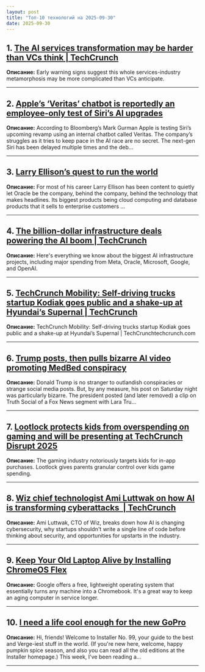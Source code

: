 ```yaml
---
layout: post
title: "Топ-10 технологий на 2025-09-30"
date: 2025-09-30
---
```


## 1. [The AI services transformation may be harder than VCs think | TechCrunch](https://techcrunch.com/2025/09/28/the-ai-services-transformation-may-be-harder-than-vcs-think/)

**Описание:** Early warning signs suggest this whole services-industry metamorphosis may be more complicated than VCs anticipate.

---

## 2. [Apple’s ‘Veritas’ chatbot is reportedly an employee-only test of Siri’s AI upgrades](https://www.theverge.com/news/787046/apples-veritas-siri-ai-chatbot)

**Описание:** According to Bloomberg’s Mark Gurman Apple is testing Siri’s upcoming revamp using an internal chatbot called Veritas. The company’s struggles as it tries to keep pace in the AI race are no secret. The next-gen Siri has been delayed multiple times and the deb…

---

## 3. [Larry Ellison’s quest to run the world](https://www.theverge.com/tech/787051/larry-ellison-tiktok-quest-to-run-the-world)

**Описание:** For most of his career Larry Ellison has been content to quietly let Oracle be the company, behind the company, behind the technology that makes headlines. Its biggest products being cloud computing and database products that it sells to enterprise customers …

---

## 4. [The billion-dollar infrastructure deals powering the AI boom | TechCrunch](https://techcrunch.com/2025/09/28/the-billion-dollar-infrastructure-deals-powering-the-ai-boom/)

**Описание:** Here's everything we know about the biggest AI infrastructure projects, including major spending from Meta, Oracle, Microsoft, Google, and OpenAI.

---

## 5. [TechCrunch Mobility: Self-driving trucks startup Kodiak goes public and a shake-up at Hyundai’s Supernal | TechCrunch](https://techcrunch.com/2025/09/28/techcrunch-mobility-self-driving-trucks-startup-kodiak-goes-public-and-a-shake-up-at-hyundais-supernal/)

**Описание:** TechCrunch Mobility: Self-driving trucks startup Kodiak goes public and a shake-up at Hyundai’s Supernal | TechCrunchtechcrunch.com

---

## 6. [Trump posts, then pulls bizarre AI video promoting MedBed conspiracy](https://www.theverge.com/news/787042/trump-posts-then-pulls-bizarre-ai-video-promoting-medbed-conspiracy)

**Описание:** Donald Trump is no stranger to outlandish conspiracies or strange social media posts. But, by any measure, his post on Saturday night was particularly bizarre. The president posted (and later removed) a clip on Truth Social of a Fox News segment with Lara Tru…

---

## 7. [Lootlock protects kids from overspending on gaming and will be presenting at TechCrunch Disrupt 2025](https://techcrunch.com/2025/09/28/lootlock-protects-kids-from-overspending-on-gaming-and-will-be-presenting-at-techcrunch-disrupt-2025/)

**Описание:** The gaming industry notoriously targets kids for in-app purchases. Lootlock gives parents granular control over kids game spending.

---

## 8. [Wiz chief technologist Ami Luttwak on how AI is transforming cyberattacks  | TechCrunch](https://techcrunch.com/2025/09/28/wiz-chief-technologist-ami-luttwak-on-how-ai-is-transforming-cyberattacks/)

**Описание:** Ami Luttwak, CTO of Wiz, breaks down how AI is changing cybersecurity, why startups shouldn't write a single line of code before thinking about security, and opportunities for upstarts in the industry.

---

## 9. [Keep Your Old Laptop Alive by Installing ChromeOS Flex](https://www.wired.com/story/how-to-install-chromeos-flex/)

**Описание:** Google offers a free, lightweight operating system that essentially turns any machine into a Chromebook. It's a great way to keep an aging computer in service longer.

---

## 10. [I need a life cool enough for the new GoPro](https://www.theverge.com/tech/787032/gopro-max-chatgpt-pulse-silent-hill-installer)

**Описание:** Hi, friends! Welcome to Installer No. 99, your guide to the best and Verge-iest stuff in the world. (If you're new here, welcome, happy pumpkin spice season, and also you can read all the old editions at the Installer homepage.) This week, I've been reading a…

---

